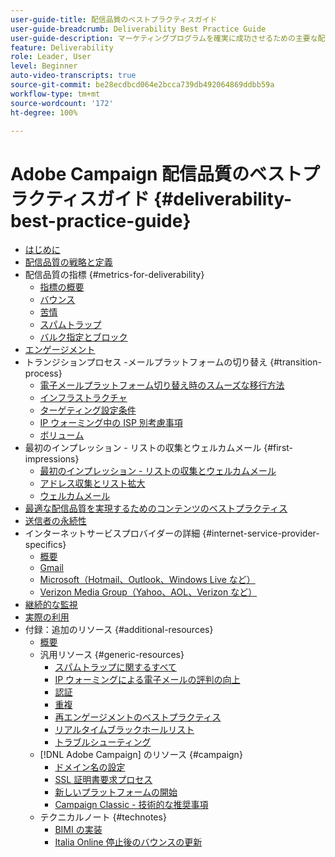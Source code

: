 ```yaml
---
user-guide-title: 配信品質のベストプラクティスガイド
user-guide-breadcrumb: Deliverability Best Practice Guide
user-guide-description: マーケティングプログラムを確実に成功させるための主要な配信品質用語、概念、およびアプローチについて説明します。
feature: Deliverability
role: Leader, User
level: Beginner
auto-video-transcripts: true
source-git-commit: be28ecdbcd064e2bcca739db492064869ddbb59a
workflow-type: tm+mt
source-wordcount: '172'
ht-degree: 100%

---
```



# Adobe Campaign 配信品質のベストプラクティスガイド {#deliverability-best-practice-guide}

+ [はじめに](/help/introduction.md)
+ [配信品質の戦略と定義](/help/deliverability-strategy-and-definition.md)
+ 配信品質の指標 {#metrics-for-deliverability}
   + [指標の概要](/help/metrics/metrics-overview.md)
   + [バウンス](/help/metrics/bounces.md)
   + [苦情](/help/metrics/complaints.md)
   + [スパムトラップ](/help/metrics/spam-traps.md)
   + [バルク指定とブロック](/help/metrics/bulking-and-blocking.md)
+ [エンゲージメント](/help/engagement.md)
+ トランジションプロセス -メールプラットフォームの切り替え {#transition-process}
   + [電子メールプラットフォーム切り替え時のスムーズな移行方法](/help/transition-process/switching-email-platforms.md)
   + [インフラストラクチャ](/help/transition-process/infrastructure.md)
   + [ターゲティング設定条件](/help/transition-process/targeting-criteria.md)
   + [IP ウォーミング中の ISP 別考慮事項](/help/transition-process/isp-specific-considerations-during-ip-warming.md)
   + [ボリューム](/help/transition-process/volume.md)
+ 最初のインプレッション - リストの収集とウェルカムメール {#first-impressions}
   + [最初のインプレッション - リストの収集とウェルカムメール](/help/first-impressions/introduction.md)
   + [アドレス収集とリスト拡大](/help/first-impressions/address-collection-and-list-growth.md)
   + [ウェルカムメール](/help/first-impressions/welcome-emails.md)
+ [最適な配信品質を実現するためのコンテンツのベストプラクティス](/help/content-best-practices-for-optimal-delivery.md)
+ [送信者の永続性](/help/sender-permanence.md)
+ インターネットサービスプロバイダーの詳細 {#internet-service-provider-specifics}
   + [概要](/help/internet-service-provider-specifics/overview.md)
   + [Gmail](/help/internet-service-provider-specifics/gmail.md)
   + [Microsoft（Hotmail、Outlook、Windows Live など）](/help/internet-service-provider-specifics/microsoft.md)
   + [Verizon Media Group（Yahoo、AOL、Verizon など）](/help/internet-service-provider-specifics/verizon-media-group.md)
+ [継続的な監視](/help/ongoing-monitoring.md)
+ [実際の利用](/help/putting-it-in-practice.md)
+ 付録：追加のリソース {#additional-resources}
   + [概要](/help/additional-resources/general-resources.md)
   + 汎用リソース {#generic-resources}
      + [スパムトラップに関するすべて](/help/additional-resources/all-about-spam-traps.md)
      + [IP ウォーミングによる電子メールの評判の向上](/help/additional-resources/increase-reputation-with-ip-warming.md)
      + [認証](/help/additional-resources/authentication.md)
      + [重複](/help/additional-resources/duplicates.md)
      + [再エンゲージメントのベストプラクティス](/help/additional-resources/re-engagement.md)
      + [リアルタイムブラックホールリスト](/help/additional-resources/blocklist-databases.md)
      + [トラブルシューティング](/help/additional-resources/troubleshooting.md)
   + [!DNL Adobe Campaign] のリソース {#campaign}
      + [ドメイン名の設定](/help/additional-resources/ac-domain-name-setup.md)
      + [SSL 証明書要求プロセス](/help/additional-resources/ac-ssl-certificate-request.md)
      + [新しいプラットフォームの開始](/help/additional-resources/ac-starting-new-platform.md)
      + [Campaign Classic - 技術的な推奨事項](/help/additional-resources/acc-technical-recommendations.md)
   + テクニカルノート {#technotes}
      + [BIMI の実装](/help/technotes/implement-bimi.md)
      + [Italia Online 停止後のバウンスの更新](/help/technotes/update-bounces-after-it-outage.md)

